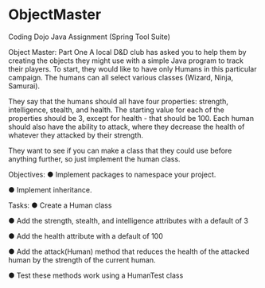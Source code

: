 # ObjectMaster
Coding Dojo Java Assignment (Spring Tool Suite)

Object Master: Part One
A local D&D club has asked you to help them by creating the objects they might use with a simple Java program to track their players. To start, they would like to have only Humans in this particular campaign. The humans can all select various classes (Wizard, Ninja, Samurai).

They say that the humans should all have four properties: strength, intelligence, stealth, and health. The starting value for each of the properties should be 3, except for health - that should be 100. Each human should also have the ability to attack, where they decrease the health of whatever they attacked by their strength.

They want to see if you can make a class that they could use before anything further, so just implement the human class.

Objectives:
● Implement packages to namespace your project.

● Implement inheritance.

Tasks:
● Create a Human class

● Add the strength, stealth, and intelligence attributes with a default of 3

● Add the health attribute with a default of 100

● Add the attack(Human) method that reduces the health of the attacked human by the strength of the current human.

● Test these methods work using a HumanTest class
